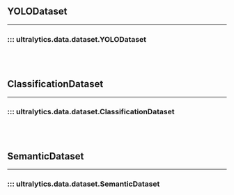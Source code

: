 ## YOLODataset
---
### ::: ultralytics.data.dataset.YOLODataset
<br><br>

## ClassificationDataset
---
### ::: ultralytics.data.dataset.ClassificationDataset
<br><br>

## SemanticDataset
---
### ::: ultralytics.data.dataset.SemanticDataset
<br><br>
